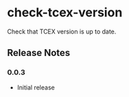 # check-tcex-version

Check that TCEX version is up to date.

## Release Notes

### 0.0.3
+ Initial release

